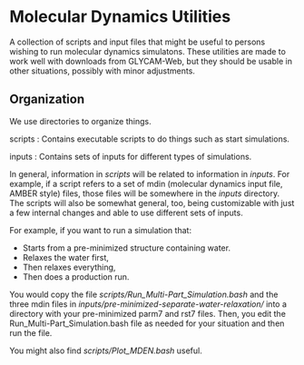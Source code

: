# Molecular Dynamics Utilities
A collection of scripts and input files that might be useful to persons
wishing to run molecular dynamics simulatons.  These utilities are made
to work well with downloads from GLYCAM-Web, but they should be usable
in other situations, possibly with minor adjustments.

## Organization 

We use directories to organize things.

scripts
: Contains executable scripts to do things such as start simulations.

inputs
: Contains sets of inputs for different types of simulations.

In general, information in _scripts_ will be related to information
in _inputs_.  For example, if a script refers to a set of mdin 
(molecular dynamics input file, AMBER style) files, those files 
will be somewhere in the _inputs_ directory.  The scripts will also
be somewhat general, too, being customizable with just a few
internal changes and able to use different sets of inputs.

For example, if you want to run a simulation that:
* Starts from a pre-minimized structure containing water.
* Relaxes the water first,
* Then relaxes everything,
* Then does a production run.

You would copy the file
_scripts/Run_Multi-Part_Simulation.bash_ 
and the three mdin files in 
_inputs/pre-minimized-separate-water-relaxation/_
into a directory with your pre-minimized parm7 and rst7 files.
Then, you edit the Run_Multi-Part_Simulation.bash file as 
needed for your situation and then run the file.

You might also find _scripts/Plot_MDEN.bash_ useful.

